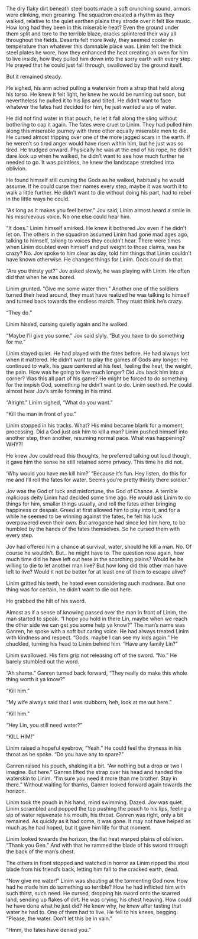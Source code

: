 The dry flaky dirt beneath steel boots made a soft crunching sound, armors were clinking, men groaning. The squadron created a rhythm as they walked, relative to the quiet earthen plains they strode over it felt like music. How long had they been in this miserable heat? Even the ground under them split and tore to the terrible blaze, cracks splintered their way all throughout the fields. Deserts felt more lively, they seemed cooler in temperature than whatever this damnable place was. Linim felt the thick steel plates he wore, how they enhanced the heat creating an oven for him to live inside, how they pulled him down into the sorry earth with every step. He prayed that he could just fall through, swallowed by the ground itself. 

But it remained steady. 

He sighed, his arm ached pulling a waterskin from a strap that held along his torso. He knew it felt light, he knew he would be running out soon, but nevertheless he pulled it to his lips and tilted. He didn’t want to face whatever the fates had decided for him, he just wanted a sip of water. 

He did not find water in that pouch, he let it fall along the sling without bothering to cap it again. The fates were cruel to Linim. They had pulled him along this miserable journey with three other equally miserable men to die. He cursed almost tripping over one of the more jagged scars in the earth. If he weren’t so tired anger would have risen within him, but he just was so tired. He trudged onward. Physically he was at the end of his rope, he didn’t dare look up when he walked, he didn’t want to see how much further he needed to go. It was pointless, he knew the landscape stretched into oblivion. 

He found himself still cursing the Gods as he walked, habitually he would assume. If he could curse their names every step, maybe it was worth it to walk a little further. He didn’t want to die without doing his part, had to rebel in the little ways he could.

“As long as it makes you feel better.” Jov said, Linim almost heard a smile in his mischievous voice. No one else could hear him.

“It does.” Linim himself smirked. He knew it bothered Jov even if he didn’t let on. The others in the squadron assumed Linim had gone mad ages ago, talking to himself, talking to voices they couldn’t hear. There were times when Linim doubted even himself and put weight to those claims, was he crazy? No. Jov spoke to him clear as day, told him things that Linim couldn’t have known otherwise. He changed things for Linim. Gods could do that. 

“Are you thirsty yet?” Jov asked slowly, he was playing with Linim. He often did that when he was bored. 

Linim grunted. “Give me some water then.” Another one of the soldiers turned their head around, they must have realized he was talking to himself and turned back towards the endless march. They must think he’s crazy. 

“They do.”

Linim hissed, cursing quietly again and he walked. 

“Maybe I’ll give you some.” Jov said slyly. “But you have to do something for me.”

Linim stayed quiet. He had played with the fates before. He had always lost when it mattered. He didn’t want to play the games of Gods any longer. He continued to walk, his gaze centered at his feet, feeling the heat, the weight, the pain. How was he going to live much longer? Did Jov back him into a corner? Was this all part of his game? He might be forced to do something for the impish God, something he didn’t want to do. Linim seethed. He could almost hear Jov’s smile forming in his mind. 

“Alright.” Linim sighed, “What do you want.”

“Kill the man in front of you.”

Linim stopped in his tracks. What? His mind became blank for a moment, processing. Did a God just ask him to kill a man? Linim pushed himself into another step, then another, resuming normal pace. What was happening? WHY?! 

He knew Jov could read this thoughts, he preferred talking out loud though, it gave him the sense he still retained some privacy. This time he did not. 

‘Why would you have me kill him?’
“Because it’s fun. Hey listen, do this for me and I’ll roll the fates for water. Seems you’re pretty thirsty there soldier.”

Jov was the God of luck and misfortune, the God of Chance. A terrible malicious deity Linim had decided some time ago. He would ask Linim to do things for him, smaller things usually, and roll the fates either bringing happiness or despair. Greed at first allowed him to play into it, and for a while he seemed to be winning against the fates, he felt his luck overpowered even their own. But arrogance had since led him here, to be humbled by the hands of the fates themselves. So he cursed them with every step.

Jov had offered him a chance at survival, water, should he kill a man. No. Of course he wouldn’t. But.. he might have to. The question rose again, how much time did he have left out here in the scorching plains? Would he be willing to die to let another man live? But how long did this other man have left to live? Would it not be better for at least one of them to escape alive? 

Linim gritted his teeth, he hated even considering such madness. But one thing was for certain, he didn’t want to die out here.

He grabbed the hilt of his sword.

Almost as if a sense of knowing passed over the man in front of Linim, the man started to speak. “I hope you hold in there Lin, maybe when we reach the other side we can get you some help ya know?” The man’s name was Ganren, he spoke with a soft but caring voice. He had always treated Linim with kindness and respect. “Gods, maybe I can see my kids again.” He chuckled, turning his head to Linim behind him. “Have any family Lin?”

Linim swallowed. His firm grip not releasing off of the sword. “No.” He barely stumbled out the word. 

“Ah shame.” Ganren turned back forward, “They really do make this whole thing worth it ya know?” 

“Kill him.”

“My wife always said that I was stubborn, heh, look at me out here.”

“Kill him.”

“Hey Lin, you still need water?”

“KILL HIM!” 

Linim raised a hopeful eyebrow, “Yeah.” He could feel the dryness in his throat as he spoke. “Do you have any to spare?” 

Ganren raised his pouch, shaking it a bit. “Aw nothing but a drop or two I imagine. But here.” Ganren lifted the strap over his head and handed the waterskin to Linim. “I’m sure you need it more than me brother. Stay in there.” Without waiting for thanks, Ganren looked forward again towards the horizon. 

Linim took the pouch in his hand, mind swimming. Dazed. Jov was quiet. Linim scrambled and popped the top pushing the pouch to his lips, feeling a sip of water rejuvenate his mouth, his throat. Ganren was right, only a bit remained. As quickly as it had come, it was gone. It may not have helped as much as he had hoped, but it gave him life for that moment.

Linim looked towards the horizon, the flat heat warped plains of oblivion. “Thank you Gen.” And with that he rammed the blade of his sword through the back of the man’s chest. 

The others in front stopped and watched in horror as Linim ripped the steel blade from his friend’s back, letting him fall to the cracked earth, dead. 

“Now give me water!” Linim was shouting at the tormenting God now. How had he made him do something so terrible? How he had inflicted him with such thirst, such need. He cursed, dropping his sword onto the scarred land, sending up flakes of dirt. He was crying, his chest heaving. How could he have done what he just did? He knew why, he knew after tasting that water he had to. One of them had to live. He fell to his knees, begging. “Please, the water. Don’t let this be in vain.”

“Hmm, the fates have denied you.”